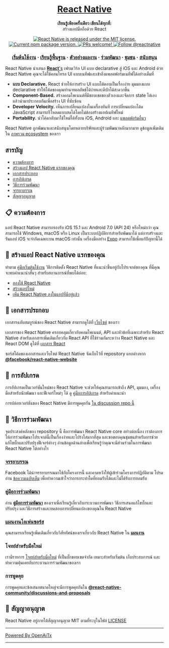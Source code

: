 <h1 align="center">
  <a href="https://reactnative.dev/">
    React Native
  </a>
</h1>

<p align="center">
  <strong>เรียนรู้เพียงครั้งเดียว เขียนได้ทุกที่:</strong><br>
  สร้างแอปมือถือด้วย React
</p>

<p align="center">
  <a href="https://github.com/facebook/react-native/blob/HEAD/LICENSE">
    <img src="https://img.shields.io/badge/license-MIT-blue.svg" alt="React Native is released under the MIT license." />
  </a>
  <a href="https://www.npmjs.org/package/react-native">
    <img src="https://img.shields.io/npm/v/react-native?color=brightgreen&label=npm%20package" alt="Current npm package version." />
  </a>
  <a href="https://reactnative.dev/docs/contributing">
    <img src="https://img.shields.io/badge/PRs-welcome-brightgreen.svg" alt="PRs welcome!" />
  </a>
  <a href="https://twitter.com/intent/follow?screen_name=reactnative">
    <img src="https://img.shields.io/twitter/follow/reactnative.svg?label=Follow%20@reactnative" alt="Follow @reactnative" />
  </a>
</p>

<h3 align="center">
  <a href="https://reactnative.dev/docs/getting-started">เริ่มต้นใช้งาน</a>
  <span> · </span>
  <a href="https://reactnative.dev/docs/tutorial">เรียนรู้พื้นฐาน</a>
  <span> · </span>
  <a href="https://reactnative.dev/showcase">ตัวอย่างผลงาน</a>
  <span> · </span>
  <a href="https://reactnative.dev/docs/contributing">ร่วมพัฒนา</a>
  <span> · </span>
  <a href="https://reactnative.dev/help">ชุมชน</a>
  <span> · </span>
  <a href="https://github.com/facebook/react-native/blob/HEAD/.github/SUPPORT.md">สนับสนุน</a>
</h3>

React Native นำเสนอ [**React**'s][r] เฟรมเวิร์ก UI แบบ declarative สู่ iOS และ Android ด้วย React Native คุณจะได้ใช้คอนโทรล UI แบบเนทีฟและเข้าถึงแพลตฟอร์มเนทีฟได้อย่างเต็มที่

- **แบบ Declarative.** React ช่วยให้การสร้าง UI แบบโต้ตอบเป็นเรื่องง่าย มุมมองแบบ declarative ทำให้โค้ดของคุณทำนายผลลัพธ์ได้ง่ายและดีบักได้สะดวกขึ้น
- **Component-Based.** สร้างคอมโพเนนต์ที่มีขอบเขตของตัวเองและจัดการ state ได้เอง แล้วนำมาประกอบกันเพื่อสร้าง UI ที่ซับซ้อน
- **Developer Velocity.** เห็นการเปลี่ยนแปลงในเครื่องทันที การเปลี่ยนแปลงโค้ด JavaScript สามารถรีโหลดแบบสดได้โดยไม่ต้องสร้างแอปเนทีฟใหม่
- **Portability.** นำโค้ดกลับมาใช้ใหม่ได้ทั้งบน iOS, Android และ [แพลตฟอร์มอื่นๆ][p]

React Native ถูกพัฒนาและสนับสนุนโดยหลายบริษัทและผู้ร่วมพัฒนาหลักมากมาย ดูข้อมูลเพิ่มเติมใน [ภาพรวม ecosystem][e] ของเรา

[r]: https://react.dev/
[p]: https://reactnative.dev/docs/out-of-tree-platforms
[e]: https://github.com/facebook/react-native/blob/HEAD/ECOSYSTEM.md

## สารบัญ

- [ความต้องการ](#-requirements)
- [สร้างแอป React Native แรกของคุณ](#-building-your-first-react-native-app)
- [เอกสารประกอบ](#-documentation)
- [การอัปเกรด](#-upgrading)
- [วิธีการร่วมพัฒนา](#-how-to-contribute)
- [จรรยาบรรณ](#code-of-conduct)
- [สัญญาอนุญาต](#-license)


## 📋 ความต้องการ

แอป React Native สามารถรองรับ iOS 15.1 และ Android 7.0 (API 24) หรือใหม่กว่า คุณสามารถใช้ Windows, macOS หรือ Linux เป็นระบบปฏิบัติการสำหรับพัฒนาได้ แต่การสร้างและรันแอป iOS จะจำกัดเฉพาะบน macOS เท่านั้น เครื่องมืออย่าง [Expo](https://expo.dev) สามารถใช้เพื่อแก้ปัญหานี้ได้

## 🎉 สร้างแอป React Native แรกของคุณ

ทำตาม [คู่มือเริ่มต้นใช้งาน](https://reactnative.dev/docs/getting-started) วิธีการติดตั้ง React Native ที่แนะนำขึ้นอยู่กับโปรเจกต์ของคุณ ที่นี่คุณจะพบคำแนะนำสั้นๆ สำหรับสถานการณ์ที่พบได้บ่อย:

- [ลองใช้ React Native][hello-world]
- [สร้างแอปใหม่][new-app]
- [เพิ่ม React Native ลงในแอปที่มีอยู่แล้ว][existing]

[hello-world]: https://snack.expo.dev/@samples/hello-world
[new-app]: https://reactnative.dev/docs/getting-started
[existing]: https://reactnative.dev/docs/integration-with-existing-apps

## 📖 เอกสารประกอบ

เอกสารฉบับสมบูรณ์ของ React Native สามารถดูได้ที่ [เว็บไซต์][docs] ของเรา

เอกสารของ React Native ครอบคลุมเกี่ยวกับคอมโพเนนต์, API และหัวข้อที่เฉพาะสำหรับ React Native สำหรับเอกสารเพิ่มเติมเกี่ยวกับ React API ที่ใช้ร่วมกันระหว่าง React Native และ React DOM ดูได้ที่ [เอกสาร React][r-docs]

ซอร์สโค้ดของเอกสารและเว็บไซต์ React Native จัดเก็บไว้ที่ repository แยกต่างหาก [**@facebook/react-native-website**][repo-website]

[docs]: https://reactnative.dev/docs/getting-started
[r-docs]: https://react.dev/learn
[repo-website]: https://github.com/facebook/react-native-website

## 🚀 การอัปเกรด

การอัปเกรดเป็นเวอร์ชันใหม่ของ React Native จะช่วยให้คุณสามารถเข้าถึง API, มุมมอง, เครื่องมือสำหรับนักพัฒนา และฟีเจอร์ใหม่ๆ ได้ ดู [คู่มือการอัปเกรด][u] สำหรับคำแนะนำ

การปล่อยเวอร์ชันของ React Native มีการพูดคุยกัน [ใน discussion repo นี้](https://github.com/reactwg/react-native-releases/discussions)

[u]: https://reactnative.dev/docs/upgrading
[repo-releases]: https://github.com/react-native-community/react-native-releases

## 👏 วิธีการร่วมพัฒนา

จุดประสงค์หลักของ repository นี้ คือการพัฒนา React Native core อย่างต่อเนื่อง เราต้องการให้การร่วมพัฒนาโปรเจกต์นี้เป็นเรื่องง่ายและโปร่งใสมากที่สุด และขอขอบคุณชุมชนสำหรับการช่วยแก้ไขบั๊กและปรับปรุงฟีเจอร์ต่างๆ อ่านข้อมูลด้านล่างเพื่อเรียนรู้ว่าคุณจะมีส่วนร่วมในการพัฒนา React Native ได้อย่างไร

### [จรรยาบรรณ][code]

Facebook ได้นำจรรยาบรรณมาใช้กับโครงการนี้ และคาดหวังให้ผู้เข้าร่วมโครงการปฏิบัติตาม โปรดอ่าน [ข้อความฉบับเต็ม][code] เพื่อทำความเข้าใจว่าการกระทำใดที่ยอมรับได้และไม่ได้รับการยอมรับ

[code]: https://code.fb.com/codeofconduct/

### [คู่มือการร่วมพัฒนา][contribute]

อ่าน [**คู่มือการร่วมพัฒนา**][contribute] ของเราเพื่อเรียนรู้เกี่ยวกับกระบวนการพัฒนา วิธีการเสนอแก้ไขบั๊กและปรับปรุง และวิธีการสร้างและทดสอบการเปลี่ยนแปลงของคุณใน React Native

[contribute]: https://reactnative.dev/docs/contributing

### [แผนงานโอเพ่นซอร์ส][roadmap]

คุณสามารถเรียนรู้เพิ่มเติมเกี่ยวกับวิสัยทัศน์ของเราเกี่ยวกับ React Native ใน [**แผนงาน**][roadmap]

[roadmap]: https://github.com/facebook/react-native/wiki/Roadmap

### โจทย์สำหรับมือใหม่

เรามีรายการ [โจทย์สำหรับมือใหม่][gfi] ที่เป็นบั๊กขอบเขตจำกัด เหมาะสำหรับเริ่มต้น เก็บประสบการณ์ และทำความคุ้นเคยกับกระบวนการร่วมพัฒนาของเรา

[gfi]: https://github.com/facebook/react-native/labels/good%20first%20issue

### การพูดคุย

การพูดคุยและข้อเสนอขนาดใหญ่จะมีการพูดคุยกันใน [**@react-native-community/discussions-and-proposals**][repo-meta]

[repo-meta]: https://github.com/react-native-community/discussions-and-proposals

## 📄 สัญญาอนุญาต

React Native อยู่ภายใต้สัญญาอนุญาต MIT ตามที่ระบุในไฟล์ [LICENSE][l]

[l]: https://github.com/facebook/react-native/blob/main/LICENSE

---

[Powered By OpenAiTx](https://github.com/OpenAiTx/OpenAiTx)

---